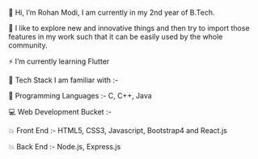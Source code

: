 👋 Hi, I’m Rohan Modi, I am currently in my 2nd year of B.Tech. 

🚀 I like to explore new and innovative things and then try to import those features in my work such that it can be easily used by the whole community.
 
⚡ I’m currently learning Flutter

📌 Tech Stack I am familiar with :-

🎯 Programming Languages :- C, C++, Java

💻 Web Development Bucket :-
 
💥 Front End :- HTML5, CSS3, Javascript, Bootstrap4 and React.js

💥 Back End :- Node.js, Express.js


<!---
ROHAN842/ROHAN842 is a ✨ special ✨ repository because its `README.md` (this file) appears on your GitHub profile.
You can click the Preview link to take a look at your changes.
--->
